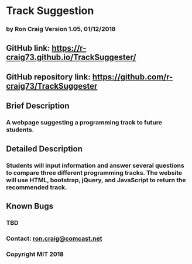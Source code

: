 # Track Suggestion

### by Ron Craig Version 1.05, 01/12/2018

## GitHub link: https://r-craig73.github.io/TrackSuggester/

## GitHub repository link: https://github.com/r-craig73/TrackSuggester

## Brief Description
### A webpage suggesting a programming track to future students.

## Detailed Description
### Students will input information and answer several questions to compare three different programming tracks.  The website will use HTML, bootstrap, jQuery, and JavaScript to return the recommended track.

## Known Bugs
### TBD

### Contact: ron.craig@comcast.net

### Copyright MIT 2018
